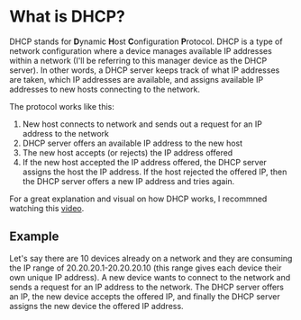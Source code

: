 # What is DHCP?

DHCP stands for **D**ynamic **H**ost **C**onfiguration **P**rotocol. DHCP is a type of network configuration where a device manages available IP addresses within a network (I'll be referring to this manager device as the DHCP server). In other words, a DHCP server keeps track of what IP addresses are taken, which IP addresses are available, and assigns available IP addresses to new hosts connecting to the network. 

The protocol works like this: 
1. New host connects to network and sends out a request for an IP address to the network
2. DHCP server offers an available IP address to the new host
3. The new host accepts (or rejects) the IP address offered
4. If the new host accepted the IP address offered, the DHCP server assigns the host the IP address. If the host rejected the offered IP, then the DHCP server offers a new IP address and tries again. 

For a great explanation and visual on how DHCP works, I recommned watching this [video](https://www.youtube.com/watch?v=RUZohsAxPxQ). 


## Example

Let's say there are 10 devices already on a network and they are consuming the IP range of 20.20.20.1-20.20.20.10 (this range gives each device their own unique IP address). A new device wants to connect to the network and sends a request for an IP address to the network. The DHCP server offers an IP, the new device accepts the offered IP, and finally the DHCP server assigns the new device the offered IP address. 
